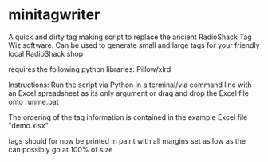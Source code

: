 # minitagwriter
A quick and dirty tag making script to replace the ancient RadioShack Tag Wiz software.
Can be used to generate small and large tags for your friendly local RadioShack shop

requires the following python libraries: Pillow/xlrd

Instructions: Run the script via Python in a terminal/via command line with an Excel spreadsheet as its only argument or drag and drop the Excel file onto runme.bat

The ordering of the tag information is contained in the example Excel file "demo.xlsx"

tags should for now be printed in paint with all margins set as low as the can possibly go at 100% of size
